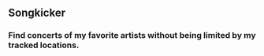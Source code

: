 ## Songkicker

### Find concerts of my favorite artists without being limited by my tracked locations.